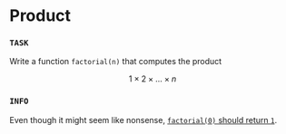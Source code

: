 # Product

### `TASK`

Write a function `factorial(n)` that computes the product

$$
1 \times 2 \times \dots \times n
$$

### `INFO`

Even though it might seem like nonsense, [`factorial(0)` should return `1`](https://www.thoughtco.com/why-does-zero-factorial-equal-one-3126598). 
